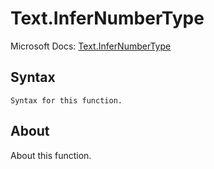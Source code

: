 ---
---

# Text.InferNumberType

Microsoft Docs: [Text.InferNumberType](https://docs.microsoft.com/en-us/powerquery-m/text-infernumbertype)

## Syntax

```
Syntax for this function.
```

## About

About this function.

